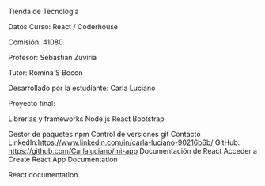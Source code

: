 Tienda de Tecnologia

Datos
Curso: React / Coderhouse

Comisión: 41080

Profesor: Sebastian Zuviria

Tutor: Romina S Bocon

Desarrollado por la estudiante: Carla Luciano

Proyecto final: 

Librerías y frameworks
Node.js
React
Bootstrap



Gestor de paquetes
npm
Control de versiones
git
Contacto
LinkedIn:https://www.linkedin.com/in/carla-luciano-90216b6b/ 
GitHub: https://github.com/Carlaluciano/mi-app
Documentación de React
Acceder a Create React App Documentation

React documentation.
